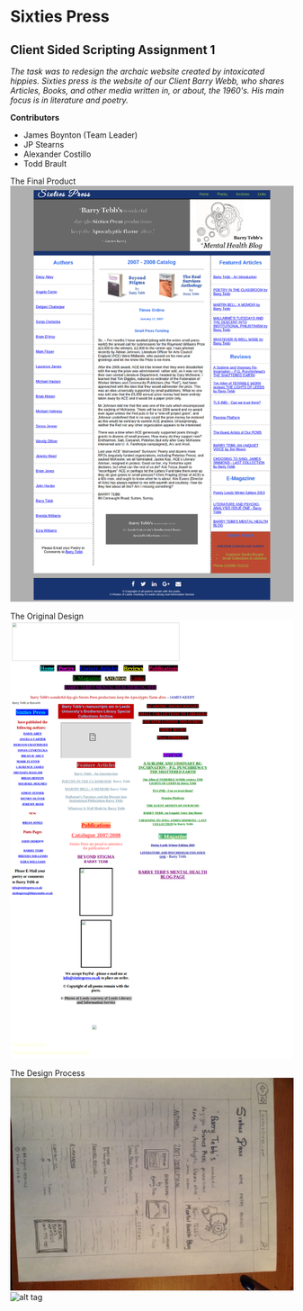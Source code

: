 Sixties Press 
==============

Client Sided Scripting Assignment 1
--------------

*The task was to redesign the archaic website created by intoxicated hippies. Sixties
press is the website of our Client Barry Webb, who shares Articles, Books, and other media
written in, or about, the 1960's. His main focus is in literature and poetry.*

**Contributors**
- James Boynton (Team Leader)
- JP Stearns 
- Alexander Costillo 
- Todd Brault

The Final Product
![alt tag](images/finalscreenshot.png)

The Original Design
![alt tag](images/before.png)

The Design Process
![alt tag](images/mock-layout-2.jpg)
![alt tag](image/skeleton.png)


